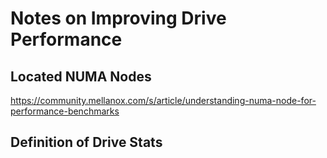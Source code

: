 # Notes on Improving Drive Performance

## Located NUMA Nodes

https://community.mellanox.com/s/article/understanding-numa-node-for-performance-benchmarks

## Definition of Drive Stats

